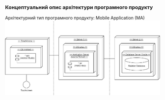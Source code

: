 ### Концептуальний опис архітектури програмного продукту
Архітектурний тип програмного продукту: Mobile Application (MA)
![](https://github.com/oleksandrblazhko/ai204-dorozhkin/blob/ai204-dorozhkin_with_laboratory_work_3/1-SoftwareRequirements/1.5-SoftwareProjectPlanning/1.5.1-SoftwareArchitectConcept/SoftwareConcept.jpg)
